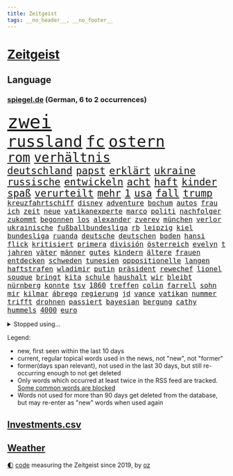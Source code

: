```yaml
---
title: Zeitgeist
tags: __no_header__, __no_footer__
---
```


# [Zeitgeist](https://oliz.io/zeitgeist/)

## Language

<h3><a href="https://www.spiegel.de" target="_blank">spiegel.de</a> (German, 6 to 2 occurrences)</h3>
<p style="font-family:monospace">
<span style="font-size:32pt"><a href="news_links.html#zwei" class="current">zwei</a></span>
<br>
<span style="font-size:27pt"><a href="news_links.html#russland" class="current">russland</a></span>
<span style="font-size:27pt"><a href="news_links.html#fc" class="current">fc</a></span>
<span style="font-size:27pt"><a href="news_links.html#ostern" class="current">ostern</a></span>
<br>
<span style="font-size:22pt"><a href="news_links.html#rom" class="current">rom</a></span>
<span style="font-size:22pt"><a href="news_links.html#verhältnis" class="current">verhältnis</a></span>
<br>
<span style="font-size:17pt"><a href="news_links.html#deutschland" class="current">deutschland</a></span>
<span style="font-size:17pt"><a href="news_links.html#papst" class="current">papst</a></span>
<span style="font-size:17pt"><a href="news_links.html#erklärt" class="current">erklärt</a></span>
<span style="font-size:17pt"><a href="news_links.html#ukraine" class="current">ukraine</a></span>
<span style="font-size:17pt"><a href="news_links.html#russische" class="current">russische</a></span>
<span style="font-size:17pt"><a href="news_links.html#entwickeln" class="current">entwickeln</a></span>
<span style="font-size:17pt"><a href="news_links.html#acht" class="current">acht</a></span>
<span style="font-size:17pt"><a href="news_links.html#haft" class="current">haft</a></span>
<span style="font-size:17pt"><a href="news_links.html#kinder" class="current">kinder</a></span>
<span style="font-size:17pt"><a href="news_links.html#spaß" class="current">spaß</a></span>
<span style="font-size:17pt"><a href="news_links.html#verurteilt" class="current">verurteilt</a></span>
<span style="font-size:17pt"><a href="news_links.html#mehr" class="current">mehr</a></span>
<span style="font-size:17pt"><a href="news_links.html#1" class="current">1</a></span>
<span style="font-size:17pt"><a href="news_links.html#usa" class="current">usa</a></span>
<span style="font-size:17pt"><a href="news_links.html#fall" class="current">fall</a></span>
<span style="font-size:17pt"><a href="news_links.html#trump" class="current">trump</a></span>
<br>
<span style="font-size:12pt"><a href="news_links.html#kreuzfahrtschiff" class="new">kreuzfahrtschiff</a></span>
<span style="font-size:12pt"><a href="news_links.html#disney" class="current">disney</a></span>
<span style="font-size:12pt"><a href="news_links.html#adventure" class="new">adventure</a></span>
<span style="font-size:12pt"><a href="news_links.html#bochum" class="current">bochum</a></span>
<span style="font-size:12pt"><a href="news_links.html#autos" class="current">autos</a></span>
<span style="font-size:12pt"><a href="news_links.html#frau" class="current">frau</a></span>
<span style="font-size:12pt"><a href="news_links.html#ich" class="current">ich</a></span>
<span style="font-size:12pt"><a href="news_links.html#zeit" class="current">zeit</a></span>
<span style="font-size:12pt"><a href="news_links.html#neue" class="current">neue</a></span>
<span style="font-size:12pt"><a href="news_links.html#vatikanexperte" class="new">vatikanexperte</a></span>
<span style="font-size:12pt"><a href="news_links.html#marco" class="current">marco</a></span>
<span style="font-size:12pt"><a href="news_links.html#politi" class="new">politi</a></span>
<span style="font-size:12pt"><a href="news_links.html#nachfolger" class="current">nachfolger</a></span>
<span style="font-size:12pt"><a href="news_links.html#zukommt" class="current">zukommt</a></span>
<span style="font-size:12pt"><a href="news_links.html#begonnen" class="current">begonnen</a></span>
<span style="font-size:12pt"><a href="news_links.html#los" class="current">los</a></span>
<span style="font-size:12pt"><a href="news_links.html#alexander" class="current">alexander</a></span>
<span style="font-size:12pt"><a href="news_links.html#zverev" class="current">zverev</a></span>
<span style="font-size:12pt"><a href="news_links.html#münchen" class="current">münchen</a></span>
<span style="font-size:12pt"><a href="news_links.html#verlor" class="current">verlor</a></span>
<span style="font-size:12pt"><a href="news_links.html#ukrainische" class="current">ukrainische</a></span>
<span style="font-size:12pt"><a href="news_links.html#fußballbundesliga" class="current">fußballbundesliga</a></span>
<span style="font-size:12pt"><a href="news_links.html#rb" class="current">rb</a></span>
<span style="font-size:12pt"><a href="news_links.html#leipzig" class="current">leipzig</a></span>
<span style="font-size:12pt"><a href="news_links.html#kiel" class="current">kiel</a></span>
<span style="font-size:12pt"><a href="news_links.html#bundesliga" class="current">bundesliga</a></span>
<span style="font-size:12pt"><a href="news_links.html#ruanda" class="current">ruanda</a></span>
<span style="font-size:12pt"><a href="news_links.html#deutsche" class="current">deutsche</a></span>
<span style="font-size:12pt"><a href="news_links.html#deutschen" class="current">deutschen</a></span>
<span style="font-size:12pt"><a href="news_links.html#boden" class="current">boden</a></span>
<span style="font-size:12pt"><a href="news_links.html#hansi" class="current">hansi</a></span>
<span style="font-size:12pt"><a href="news_links.html#flick" class="current">flick</a></span>
<span style="font-size:12pt"><a href="news_links.html#kritisiert" class="current">kritisiert</a></span>
<span style="font-size:12pt"><a href="news_links.html#primera" class="new">primera</a></span>
<span style="font-size:12pt"><a href="news_links.html#división" class="new">división</a></span>
<span style="font-size:12pt"><a href="news_links.html#österreich" class="current">österreich</a></span>
<span style="font-size:12pt"><a href="news_links.html#evelyn" class="new">evelyn</a></span>
<span style="font-size:12pt"><a href="news_links.html#t" class="current">t</a></span>
<span style="font-size:12pt"><a href="news_links.html#jahren" class="current">jahren</a></span>
<span style="font-size:12pt"><a href="news_links.html#väter" class="current">väter</a></span>
<span style="font-size:12pt"><a href="news_links.html#männer" class="current">männer</a></span>
<span style="font-size:12pt"><a href="news_links.html#gutes" class="current">gutes</a></span>
<span style="font-size:12pt"><a href="news_links.html#kindern" class="current">kindern</a></span>
<span style="font-size:12pt"><a href="news_links.html#ältere" class="current">ältere</a></span>
<span style="font-size:12pt"><a href="news_links.html#frauen" class="current">frauen</a></span>
<span style="font-size:12pt"><a href="news_links.html#entdecken" class="current">entdecken</a></span>
<span style="font-size:12pt"><a href="news_links.html#schweden" class="current">schweden</a></span>
<span style="font-size:12pt"><a href="news_links.html#tunesien" class="current">tunesien</a></span>
<span style="font-size:12pt"><a href="news_links.html#oppositionelle" class="current">oppositionelle</a></span>
<span style="font-size:12pt"><a href="news_links.html#langen" class="current">langen</a></span>
<span style="font-size:12pt"><a href="news_links.html#haftstrafen" class="current">haftstrafen</a></span>
<span style="font-size:12pt"><a href="news_links.html#wladimir" class="current">wladimir</a></span>
<span style="font-size:12pt"><a href="news_links.html#putin" class="current">putin</a></span>
<span style="font-size:12pt"><a href="news_links.html#präsident" class="current">präsident</a></span>
<span style="font-size:12pt"><a href="news_links.html#rewechef" class="new">rewechef</a></span>
<span style="font-size:12pt"><a href="news_links.html#lionel" class="current">lionel</a></span>
<span style="font-size:12pt"><a href="news_links.html#souque" class="new">souque</a></span>
<span style="font-size:12pt"><a href="news_links.html#bringt" class="current">bringt</a></span>
<span style="font-size:12pt"><a href="news_links.html#kita" class="current">kita</a></span>
<span style="font-size:12pt"><a href="news_links.html#schule" class="current">schule</a></span>
<span style="font-size:12pt"><a href="news_links.html#haushalt" class="current">haushalt</a></span>
<span style="font-size:12pt"><a href="news_links.html#wir" class="current">wir</a></span>
<span style="font-size:12pt"><a href="news_links.html#bleibt" class="current">bleibt</a></span>
<span style="font-size:12pt"><a href="news_links.html#nürnberg" class="current">nürnberg</a></span>
<span style="font-size:12pt"><a href="news_links.html#konnte" class="current">konnte</a></span>
<span style="font-size:12pt"><a href="news_links.html#tsv" class="current">tsv</a></span>
<span style="font-size:12pt"><a href="news_links.html#1860" class="current">1860</a></span>
<span style="font-size:12pt"><a href="news_links.html#treffen" class="current">treffen</a></span>
<span style="font-size:12pt"><a href="news_links.html#colin" class="current">colin</a></span>
<span style="font-size:12pt"><a href="news_links.html#farrell" class="new">farrell</a></span>
<span style="font-size:12pt"><a href="news_links.html#sohn" class="current">sohn</a></span>
<span style="font-size:12pt"><a href="news_links.html#mir" class="current">mir</a></span>
<span style="font-size:12pt"><a href="news_links.html#kilmar" class="new">kilmar</a></span>
<span style="font-size:12pt"><a href="news_links.html#ábrego" class="new">ábrego</a></span>
<span style="font-size:12pt"><a href="news_links.html#regierung" class="current">regierung</a></span>
<span style="font-size:12pt"><a href="news_links.html#jd" class="current">jd</a></span>
<span style="font-size:12pt"><a href="news_links.html#vance" class="current">vance</a></span>
<span style="font-size:12pt"><a href="news_links.html#vatikan" class="current">vatikan</a></span>
<span style="font-size:12pt"><a href="news_links.html#nummer" class="current">nummer</a></span>
<span style="font-size:12pt"><a href="news_links.html#trifft" class="current">trifft</a></span>
<span style="font-size:12pt"><a href="news_links.html#drohnen" class="current">drohnen</a></span>
<span style="font-size:12pt"><a href="news_links.html#passiert" class="current">passiert</a></span>
<span style="font-size:12pt"><a href="news_links.html#bayesian" class="current">bayesian</a></span>
<span style="font-size:12pt"><a href="news_links.html#bergung" class="current">bergung</a></span>
<span style="font-size:12pt"><a href="news_links.html#cathy" class="new">cathy</a></span>
<span style="font-size:12pt"><a href="news_links.html#hummels" class="current">hummels</a></span>
<span style="font-size:12pt"><a href="news_links.html#4000" class="current">4000</a></span>
<span style="font-size:12pt"><a href="news_links.html#euro" class="current">euro</a></span>
</p>
<details>
<summary>Stopped using...</summary>
<p class="former" style="font-size:12pt">
geliefert(1640) körper(1640) londoner(1640) vergeblich(1640) 2020(1638) aufmerksamkeit(1638) seitdem(1638) september(1638) 2021(1637) 5(1637) arbeitsplatz(1637) bundesrepublik(1637) kolumnist(1637) konservativen(1637) sinken(1637) volkswagen(1637) zeugen(1637) 35(1636) angela(1636) geworfen(1636) merkel(1636) verschiebt(1636) verschärfen(1636) angeblichen(1635) getan(1635) gewerkschaft(1635) umstrittenen(1635) verpflichtet(1635) öffnen(1635) halle(1633) wettbewerb(1633) bekanntesten(1632) beteiligten(1632) daher(1632) erinnerungen(1632) finanziell(1632) kämpfte(1632) super(1632) verbietet(1632) beginnen(1631) beschwerden(1631) fielen(1631) größer(1631) militärs(1631) miteinander(1631) signal(1631) verbindung(1631) eingestellt(1630) fußballprofi(1630) mengen(1630) strengere(1630) unbekannten(1630) 31(1629) august(1629) nahmen(1629) hinterher(1628) hoher(1628) niederlande(1628) coach(1627) senkt(1627) wähler(1627) athleten(1626) irak(1626) kanzleramt(1626) wohnhaus(1626) lkw(1625) juristisch(1624) rassistischen(1624) tokio(1624) endgültig(1623) frachter(1623) langfristig(1623) woher(1623) klimapolitik(1622) brite(1621) mittlerweile(1621) 2030(1619) brutal(1619) porsche(1619) genauso(1618) rechtzeitig(1617) treiben(1616) weckt(1616) überholt(1616) einschränkungen(1615) gekauft(1615) verantwortung(1614) holocaust(1613) steffen(1611) orten(1608) syrer(1607) wem(1605) vorwürfen(1604) holte(1603) herausforderung(1599) besteht(1597) foto(1589) gehabt(1589) teuren(1579) aktionen(1567) schiffe(1555) gebeten(1456) rumänien(1451) werte(1440) finanziert(1437) lediglich(1419) durchbruch(1410) 120(1337) konzerns(1334) befürwortet(1327) gemeinschaft(1300) nfl(1285) inklusive(1250) schülerin(1239) rande(1232) tradition(1220) zufall(1209) geheimdienst(1198) kremlchef(1198) gefechte(1182) beschäftigen(1176) zusammenhalt(1172) geschenk(1160) herausgefunden(1157) gelöst(1127) terror(1127) kriegsverbrechen(1111) microsoft(1109) bewusst(1108) wiederaufbau(1098) fox(1088) regieren(1065) verhängnis(1062) suchte(1049) grünenpolitikerin(1046) bedarf(1036) schwächen(1034) angehörigen(1013) neustart(1013) fahrgäste(1012) newsletter(1010) kampagne(1009) entfernen(1000) geste(1000) rettungsaktion(999) landwirtschaft(987) gehirn(975) führten(970) peru(957) ganzes(956) 05(954) nackt(945) spion(874) einstige(866) ig(866) metall(866) 47(849) kieler(835) praxis(829) liebt(794) schweres(783) 150000(779) panik(779) uefa(777) karin(773) uhren(773) lieferte(770) tragischen(754) handelte(749) miami(743) asylpolitik(736) ost(712) ereignis(687) psychische(676) partien(673) mahnen(672) herkunft(659) drückt(642) stellenabbau(635) vertrauter(633) pass(630) erderwärmung(628) service(619) nördlich(617) netanyahus(610) folter(609) betriebe(603) unerwartet(602) parlamentswahl(596) knie(594) kandidiert(592) trendwende(592) dauerte(588) hisbollah(587) alaska(586) ärgert(583) schwachen(579) miliz(568) aserbaidschan(559) verspottet(559) königshaus(552) raumstation(548) medizinische(542) lahmgelegt(541) zusammengestoßen(540) unternehmens(536) nominierung(533) nächte(530) geiseln(529) wilde(524) geräumt(522) kilo(514) kanzlerkandidat(505) beschuldigte(502) bettina(502) geiselnahme(496) kündigungen(491) ließe(491) ausgleich(480) po(474) größe(467) grundgesetz(466) iss(465) gerungen(464) giftige(463) eilantrag(455) provokation(455) begegnen(452) brandenburgischen(452) ordentlich(450) dahintersteckt(449) linien(448) besonderes(445) anthony(444) ruiniert(443) firmenchef(441) hype(437) japaner(434) verbündete(432) kindheit(430) finanzielle(427) dreharbeiten(425) nackte(424) 160(416) plänen(416) wald(415) angeordnet(414) zurückziehen(414) stützt(412) auslieferung(405) regimes(398) sabine(398) jenseits(396) mitmachen(395) potter(393) schülerinnen(392) angewiesen(391) usmedien(390) rihanna(387) verdachts(385) kitas(384) hessischen(380) jacht(379) schnellste(379) internen(377) geschoben(370) bedingung(365) vorschriften(365) bewerbung(364) einblick(364) fangen(361) mögliches(359) schlimmsten(359) ostküste(352) straßenbahn(351) häufen(350) ablauf(344) parteispitze(340) systematisch(340) norwegische(339) klug(337) stephen(335) kontrollen(333) rechtsstreit(325) reiz(324) vogelgrippe(323) kugeln(320) lebenserwartung(317) gemessen(313) einzig(311) entsprechend(311) entwirft(308) mächtig(302) geschehnissen(301) shitstorm(299) klimawandels(298) verwüstet(298) gewaltsamen(296) /(293) beschweren(293) ereignisse(293) matthew(293) stationen(293) ausgebuht(292) neuestes(292) axel(287) co₂ausstoß(286) gelitten(285) hubert(283) einzelhandel(282) grüner(282) naomi(282) moderierte(280) erfinden(278) vorsichtig(278) wachsende(278) zulassung(276) fabian(275) gekämpft(275) verstärken(274) autounfall(273) besseren(273) beschert(269) popsängerin(269) immobilienkrise(268) usmilitär(268) verfehlt(267) ertrunken(266) lothar(266) weltgesundheitsorganisation(265) angekündigte(264) oberfläche(264) zweijähriger(262) america(260) vorgeschlagen(260) kater(257) dämpfer(256) geschah(252) 83(251) sondersitzung(250) knüpfen(249) anrichten(247) a1(246) routinen(246) erschießt(245) telefoniert(244) dir(243) drohenden(243) lächerlich(243) coronavirus(241) schadstoffe(234) metropolen(231) ludwig(228) abbau(226) japans(226) impfgegner(224) charts(223) filialen(222) norwegischen(222) standard(221) tagesordnung(221) abschuss(220) kanal(220) kuba(220) prangern(219) verbannt(218) allgemeine(217) ausgetauscht(217) entertainer(217) unterbringung(216) gerammt(215) weitermachen(215) gebiets(212) einzusetzen(211) bauarbeiten(210) dienstagmorgen(210) schwedischen(210) gescheiterte(209) bezeichnen(207) umsätze(207) celle(206) heidi(206) ngos(205) verrückte(205) versorgen(205) ausweitung(204) pakistanischen(204) baku(203) eingestuft(203) revision(203) rodrigo(203) bewirbt(201) einzelnen(201) missgeschick(200) cavallo(197) hugo(197) trudeau(197) 2500(196) abgeschlagen(196) podcasts(196) recherchen(196) wolfsburger(196) festgehalten(194) kleinkinder(194) koalieren(194) verfassung(194) quarterback(193) wesentlich(193) weshalb(193) ausgehen(189) kansas(189) verdiente(188) härteren(187) australischen(186) beschossen(186) bka(186) eindämmen(186) freundlich(186) wiedereröffnung(186) aston(185) silke(185) unosicherheitsrat(185) einziehen(183) milde(182) mächtigste(180) vögel(180) neymar(179) ursprung(179) artenvielfalt(177) finnische(177) springer(177) geladen(176) feierlich(175) alljährlich(174) augenarzt(174) sinkende(174) eilt(173) guterres(172) reichten(172) stellungen(172) unogeneralsekretär(172) neuwagen(171) nadel(170) südlich(170) eva(169) chip(168) militärhilfen(167) tarifgespräche(167) bewirken(166) fünfprozenthürde(165) zusammenarbeiten(165) getrennt(164) hiobsbotschaft(164) wurst(163) einstellung(162) dubaischokolade(161) führungskräfte(161) pink(161) tanken(161) amtsantritt(160) klassenzimmer(160) schweigeminute(160) bob(158) ukrainepolitik(158) untersuchten(158) volksbühne(158) beschuldigten(157) erkrankten(157) gedenkt(157) rekordhoch(157) panikattacken(156) schokolade(156) uhaft(156) auszüge(155) elfjähriges(155) humanitärer(155) gemeinsamer(154) rekordniveau(154) stopp(154) ernüchternd(153) demonstrativ(149) 72(148) kliniken(148) pyrotechnik(148) flutkatastrophe(147) fsv(147) fußballliga(147) kompakt(147) talfahrt(147) tonnenweise(147) treibstoff(147) bedrohungen(146) erwachsen(146) islamischer(146) louisiana(146) personalien(146) zünden(145) wärmepumpen(144) einwanderung(143) mexico(143) staatsverschuldung(143) blatt(142) chalamet(142) hingerichtet(142) lucas(142) schmuck(142) schulzeit(142) timothée(142) ähneln(142) aiwanger(141) bewunderung(141) ginge(140) unterdrückung(140) abgestimmt(139) cduabgeordneter(139) warnstreiks(139) bundesbank(138) ungebremst(138) komikerin(137) effizient(136) systematischen(136) nordsyrien(135) provokanten(135) verurteilen(135) young(135) meines(134) brandanschlag(133) diebin(133) formuliert(133) pokémon(133) wehtun(133) ökonomische(133) grimes(132) heinrich(132) angestellter(130) potenziellen(130) ausbilden(129) borowski(129) kurioses(129) angemeldet(128) telefonat(128) belasten(127) geplündert(127) smog(127) weisheit(127) abkehr(126) antritt(125) beton(125) ferne(125) verheerende(125) atalanta(124) euregierungschefs(124) uhrzeit(124) wiese(124) 57(123) heimatorte(123) übergeben(123) arbeitsgericht(122) drohung(122) aserbaidschans(121) energieinfrastruktur(121) nachtklub(121) realistisch(121) royale(121) wirtschaftsweisen(121) 62(120) baugenehmigungen(120) suspendiert(120) vorgezogene(120) extra(119) gelockert(119) tropfen(119) cousin(118) schlange(118) französin(117) herunter(117) kühler(117) onlyfans(117) wenigstens(117) amtseinführung(116) linkedin(116) verordnet(116) sparer(115) bildzeitung(114) heidelberger(114) liter(114) medizinstudium(114) nordische(114) noten(114) traurig(114) vereinigte(114) marius(113) stuhl(113) veränderten(113) zurückhaltender(113) ernsthaft(112) machthabern(112) abgewählt(111) besonderer(111) führungsstil(111) verankert(111) ältestes(111) überführen(111) mcconaughey(110) produkt(110) wgzimmer(110) drogenkartelle(109) grüßen(109) lockern(109) schiffsunglück(109) tränengas(109) vorläufig(109) ärmer(109) birgt(108) hagen(108) ratschläge(108) rockband(108) währung(108) aufbruchstimmung(107) produktiver(107) spielraum(107) würdig(107) sage(106) zurückgegeben(106) brutaler(105) oberbayern(105) bali(104) 2034(103) strich(103) weigern(103) radikaler(102) anfänger(101) anführerin(101) begnadigung(100) chips(100) fahrverbot(100) francesco(100) standards(100) verursachten(100) verbalen(99) wiederum(99) georgischen(98) nominierungen(98) venezolanische(98) vorschlagen(98) haftanstalt(97) umsonst(97) weite(97) erbeutet(96) reagiere(96) bulgarien(95) footballstar(95) ergreifen(94) geldanlage(94) kontrollierte(94) aktive(93) begab(93) boni(93) monika(93) sexszenen(93) ezb(92) fsb(92) ökostrom(92) butch(91) eingekauft(91) nördlichen(91) stilllegen(91) suni(91) wilmore(91) zutaten(91) altersdiskriminierung(90) dieselautos(90) gegebenenfalls(90) großfamilie(90) großraum(90) pfarrer(90) varta(90) vergiftet(90) kapitulation(89) minijobber(89) oppositionellen(89) erfüllten(88) geschenken(88) sexualität(88) anstellt(87) dringendem(87) freud(87) gründet(87) juventus(87) 2045(85) erdtrabant(85) hollywoodregisseur(85) schnitzer(85) isanführer(84) odyssee(84) pelicots(84) bewertung(83) gegenmittel(83) lawinenunglück(83) regelungen(83) schulter(83) techbosse(83) verrücktesten(83) veto(83) bewaffneten(82) flasche(82) panamakanals(82) research(82) beschimpfungen(81) börsennotierung(81) madrider(81) orbit(81) panama(81) setze(81) skandale(81) tanker(81) votiert(81) zusammenschluss(81) baubranche(80) baustellen(80) gewöhnen(80) limit(80) suchaktion(80) traditioneller(80) ziviler(80) air(79) currywurst(79) enteignet(79) ernte(79) lehrern(79) versöhnlich(79) adhanom(78) bewegte(78) frost(78) geborene(78) ghebreyesus(78) handygames(78) hintergründen(78) somalia(78) stoff(78) tedros(78) unsinn(78) whochef(78) übungen(78) benennt(77) himmler(77) rücksicht(77) spektakuläre(77) sschef(77) unomitarbeiter(77) verwandelten(77) anfangen(76) drogenkonsum(76) träge(76) turnieren(76) vorbeigeflogen(76) einverleiben(75) homosexualität(75) uran(75) verschulden(75) abgenickt(74) karibikinsel(74) radprofi(74) regierte(74) teddy(74) vollständige(74) amtlich(73) gedenkort(73) melbourne(73) micheil(73) scheine(73) zufälle(73) dinosauriern(72) oblast(72) gesetzentwurf(71) hannawald(71) spanischer(71) architekten(70) aufgegebene(70) besetztes(70) elitesoldat(70) klimaneutral(70) mithalten(70) stellvertreter(70) viererbob(70) doris(69) drücken(69) entkommt(69) ergreift(69) funktionierte(69) malen(69) taxi(69) verweigern(69) auslandsnachrichtendienst(68) beamtenstatus(68) fernzug(68) monatelang(68) weltraumschrott(68) zeugin(68) elbtunnel(67) neubeginn(67) regionalen(67) rentenversicherung(67) vereinbar(67) w(67) überfielen(67) chile(66) erneuerung(66) freikommen(66) gleitbomben(66) milberg(66) narzissmus(66) prokrastination(66) ähnlichkeit(66) beauftragt(65) leichtigkeit(65) norwegischer(65) schimpfte(65) verpflegung(65) verzweifelten(65) überzogen(65) ausgabe(64) dm(64) unterlagen(64) vorstellungsgespräch(64) abgekommen(63) chilenischen(63) feierabendverkehr(63) kuriosesten(63) migrationsthemen(63) moral(63) tausender(63) doppelstaatlern(62) kümmert(62) militärausgaben(62) tenniswelt(62) ungültig(62) abtrünnige(61) herkunftsland(61) inne(61) pakistanische(61) trumpanhänger(61) turbulentes(61) aufbau(60) bequem(60) brennen(60) klausur(60) plaudert(60) radikalisiert(60) widersacher(60) belgrad(59) egoismus(59) geflogen(59) getränk(59) jobangebot(59) andrej(58) berlinmitte(58) neymars(58) kooperationen(57) verkraften(57) wirtschaftsstandort(57) bevorstehenden(56) kugelbomben(56) lidl(56) meb(56) notenbank(56) orange(56) schneidet(56) weile(56) aussortiert(55) innovativ(55) norwegens(55) strömte(55) vwbulli(55) 155(54) anfrage(54) autokauf(54) bismarcks(54) gewissen(54) 89(53) aggression(53) durchsetzung(53) einbrecher(53) steckte(52) boom(51) boykottiert(51) eingeschätzt(51) goebbels(51) rennkalender(51) sortieren(51) treffpunkt(51) 299(50) clemens(50) humbert(50) niedergeschlagen(50) spielplatz(50) ugo(50) 60jährige(49) chefredakteur(49) duelle(49) bundestagsdebatte(48) fußballbundestrainer(48) gespendet(48) löschte(48) spender(48) usstrafzölle(48) vorgesehene(48) imamoğlu(47) inszenierung(47) millionenspende(47) palästinaflagge(47) personelle(47) riesiges(47) saale(47) umsiedlung(47) burkina(46) erzwingen(46) faso(46) reif(46) untergebracht(46) videoassistent(46) zähnen(46) 0(45) befreite(45) empfohlenen(45) luftschläge(45) problems(45) videobeweis(45) lebenslauf(44) warnstreik(44) aufpassen(43) bismarck(43) bundestagsverwaltung(43) erwischte(43) fleck(43) terminal(43) vaterschaft(43) voice(43) fußballstar(42) gedenktag(42) tägliche(42) verschärfte(42) werders(42) deine(41) plastikteilchen(41) eben(40) klum(40) lotti(40) chaotisch(39) fahrlehrer(39) guantanamo(39) operierte(39) rückreise(39) ungleiche(39) #metoo(38) 235(38) festland(38) santos(38) vermeintlich(38) windkraftanlagen(38) cruises(37) désirée(37) grenzregion(37) kettensäge(37) mitbekommen(37) ärzten(37) aufrechterhalten(36) bestechung(36) frösche(36) lanka(36) pflegen(36) rechtfertigt(36) skiwm(36) sri(36) anpfiff(35) auffahrunfall(35) fundament(35) investors(35) showgeschäft(35) strikt(35) stromnetz(35) entzweit(34) hotelzimmer(34) verholfen(34) waldimir(34) watch(34) wetterwechsel(34) ablegen(33) jugendklub(33) karneval(33) moderner(33) sarscov2(33) schwimmbäder(33) ukraineverhandlungen(33) unsummen(33) verübt(33) wette(33) brandner(32) gerichtsprozess(32) grundgesetzes(32) human(32) nachlass(32) rights(32) schreckens(32) shows(31) albanese(30) fahrerflucht(30) grandios(30) haushaltsdefizit(30) unfreiwillig(30) wählern(30) fraktionsvorsitzende(29) onlinehändler(29) pflegern(29) religiöse(29) 26jährigen(28) feinstaub(28) aufgegangen(27) decke(27) ermittlungsbehörde(27) härtesten(27) migrationshintergrund(27) tagebau(27) usbehörden(27) wohnraum(27) bswpolitiker(26) fuest(26) geldstrafen(26) hirte(26) karrierecoach(26) rekordmeister(26) abstand(25) doppelte(25) großzügig(25) henning(25) koala(25) anstehen(24) banner(24) erben(24) haare(24) offenlegung(24) preisgekrönte(24) reformierte(24) ukraines(24) dopingsperre(23) expartnerin(23) konzentriert(23) flüssigkeit(22) glaubenssätzen(22) höchster(22) migrationsfragen(22) schreitet(22) stapeln(22) traumziel(22) wahlbeteiligung(22) a9(21) berechnungen(21) selbstverständnis(21) voraussicht(21) besorgen(20) cent(20) gebunden(20) kulturzentrum(20) mesut(20) saturn(20) sondervermögen(20) spe(20) temperatur(20) traten(20) unvergessen(20) zunichtegemacht(20) özil(20) reißen(19) vodafone(19) abtreten(18) bischöfe(18) connecticut(18) kollisionen(18) o'brien(18) rasche(18) schutzsuchende(18) vorantreiben(18) beantworten(17) erfolgsrezept(17) küstenwache(17) zelebrieren(17) billige(16) drauf(16) rage(16) roberts(16) schwuler(16) bundesbehörden(15) kollidieren(15) kubikmeter(15) parkinson(15) rundumschlag(15) trondheim(15) unweit(15) verlass(15) beendigung(14) gegenstände(14) oberursel(14) pkk(14) pkkgründer(14) rekordgewinn(14) scham(14) schwarzrotes(14) toronto(14) öcalan(14) berry(13) hörnchen(13) klatschpresse(13) riesen(13) sachbearbeiterin(13) entertainment(12) geglaubt(12) getäuscht(12) schuf(12) schuldenprogramm(12) usverwaltung(12) verlobten(12) eishockey(11) führenden(11) gigantisches(11) installiert(11) luxusjacht(11) sahelzone(11) schriftsteller(11) sondierung(11) sondierungen(11) sonnig(11) staatsräson(11) teclebrhan(11)
</p>
</details>
<p>Legend:
<ul>
<li><span class="new">new</span>, first seen within the last 10 days</li>
<li><span class="current">current</span>, regular topical words used in the news, not "new", not "former"</li>
<li><span class="former">former(days span relevant)</span>, not used in the last 30 days, but still re-occurring enough to not get deleted</li>
<li>Only words which occurred at least twice in the RSS feed are tracked. <a href="language/filters.py">Some common words are blocked</a></li>
<li>Words not used for more than 90 days get deleted from the database, but may re-enter as "new" words when used again</li>
</ul>
</p>

## [Investments](investments.html)[.csv](investments.csv)

## [Weather](weather.html)

<footer>
<a href="javascript:toggleTheme()" class="nav">🌓</a>
<a href="https://github.com/ooz/zeitgeist">code</a> measuring the Zeitgeist since 2019, by <a href="https://oliz.io">oz</a>
</footer>

